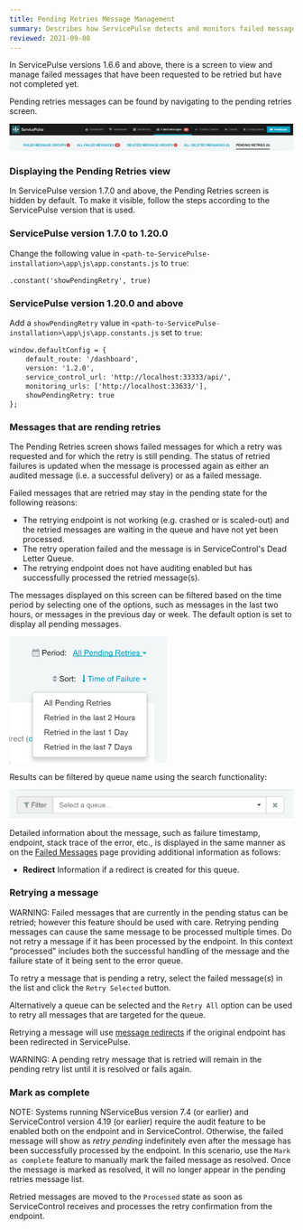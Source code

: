 ```yaml
---
title: Pending Retries Message Management
summary: Describes how ServicePulse detects and monitors failed messages in the pending state, and allows retrying, or deleting them.
reviewed: 2021-09-08
---
```


In ServicePulse versions 1.6.6 and above, there is a screen to view and manage failed messages that have been requested to be retried but have not completed yet.

Pending retries messages can be found by navigating to the pending retries screen.

![Pending Retries Tab](images/pending-retries.png 'width=500')

### Displaying the Pending Retries view

In ServicePulse version 1.7.0 and above, the Pending Retries screen is hidden by default. To make it visible, follow the steps according to the ServicePulse version that is used.

### ServicePulse version 1.7.0 to 1.20.0

Change the following value in `<path-to-ServicePulse-installation>\app\js\app.constants.js` to `true`:

```
.constant('showPendingRetry', true)
```

### ServicePulse version 1.20.0 and above

Add a `showPendingRetry` value in `<path-to-ServicePulse-installation>\app\js\app.constants.js` set to `true`:

```
window.defaultConfig = {
    default_route: '/dashboard',
    version: '1.2.0',
    service_control_url: 'http://localhost:33333/api/',
    monitoring_urls: ['http://localhost:33633/'],
    showPendingRetry: true
};
```

### Messages that are rending retries

The Pending Retries screen shows failed messages for which a retry was requested and for which the retry is still pending. The status of retried failures is updated when the message is processed again as either an audited message (i.e. a successful delivery) or as a failed message.

Failed messages that are retried may stay in the pending state for the following reasons:

 * The retrying endpoint is not working (e.g. crashed or is scaled-out) and the retried messages are waiting in the queue and have not yet been processed.
 * The retry operation failed and the message is in ServiceControl's Dead Letter Queue.
 * The retrying endpoint does not have auditing enabled but has successfully processed the retried message(s).

The messages displayed on this screen can be filtered based on the time period by selecting one of the options, such as messages in the last two hours, or messages in the previous day or week. The default option is set to display all pending messages.

![Period Filter](images/pending-retries-period-selection.png 'width=500')

Results can be filtered by queue name using the search functionality:

![Queue Filter](images/pending-retries-filter-queues.png 'width=500')

Detailed information about the message, such as failure timestamp, endpoint, stack trace of the error, etc., is displayed in the same manner as on the [Failed Messages](intro-failed-messages.md) page providing additional information as follows:

 * **Redirect** Information if a redirect is created for this queue.

### Retrying a message

WARNING: Failed messages that are currently in the pending status can be retried; however this feature should be used with care. Retrying pending messages can cause the same message to be processed multiple times. Do not retry a message if it has been processed by the endpoint. In this context "processed" includes both the successful handling of the message and the failure state of it being sent to the error queue.

To retry a message that is pending a retry, select the failed message(s) in the list and click the `Retry Selected` button.

Alternatively a queue can be selected and the `Retry All` option can be used to retry all messages that are targeted for the queue.

Retrying a message will use [message redirects](redirect.md) if the original endpoint has been redirected in ServicePulse.

WARNING: A pending retry message that is retried will remain in the pending retry list until it is resolved or fails again.

### Mark as complete

NOTE: Systems running NServiceBus version 7.4 (or earlier) and ServiceControl version 4.19 (or earlier) require the audit feature to be enabled both on the endpoint and in ServiceControl. Otherwise, the failed message will show as *retry pending* indefinitely even after the message has been successfully processed by the endpoint. In this scenario, use the `Mark as complete` feature to manually mark the failed message as resolved. Once the message is marked as resolved, it will no longer appear in the pending retries message list.

Retried messages are moved to the `Processed` state as soon as ServiceControl receives and processes the retry confirmation from the endpoint.
